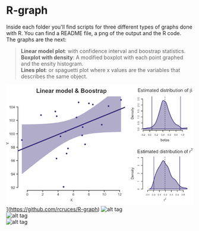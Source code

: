 # R-graph  
Inside each folder you'll find scripts for three different types of graphs done with R. You can find a README file, a png of the output and the R code.  
The graphs are the next:  
> **Linear model plot**: with confidence interval and boostrap statistics.  
> **Boxplot with density**: A modified boxplot with each point graphed and the ensity histogram.  
> **Lines plot**: or spaguetti plot where x values are the variables that describes the same object.  
  
  
![](R-Boostrap-for-a-linear-model/lm_boostrap.png)](https://github.com/rcruces/R-graph)
![alt tag](https://github.com/rcruces/R-Boostrap-for-a-linear-model/blob/master/lm_boostrap.png)  
![alt tag](https://github.com/rcruces/R-Boxplot-with-points-Density/blob/master/Rplot-box-pts.png)  
![alt tag](https://github.com/rcruces/R-spaghetti_plot/blob/master/R-spaghetti_plot.png)
